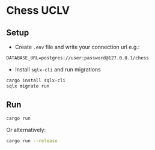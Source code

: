 # Chess UCLV

## Setup

- Create `.env` file and write your connection url e.g.:

```txt
DATABASE_URL=postgres://user:password@127.0.0.1/chess
```

- Install `sqlx-cli` and run migrations

```sh
cargo install sqlx-cli
sqlx migrate run
```

## Run

```sh
cargo run
```

Or alternatively:

```sh
cargo run --release
```
